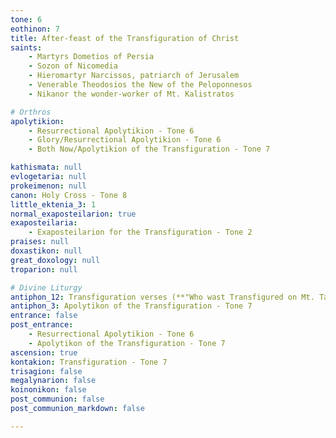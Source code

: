 ```yaml
---
tone: 6
eothinon: 7
title: After-feast of the Transfiguration of Christ
saints:
    - Martyrs Dometios of Persia
    - Sozon of Nicomedia
    - Hieromartyr Narcissos, patriarch of Jerusalem
    - Venerable Theodosios the New of the Peloponnesos
    - Nikanor the wonder-worker of Mt. Kalistratos

# Orthros
apolytikion:
    - Resurrectional Apolytikion - Tone 6
    - Glory/Resurrectional Apolytikion - Tone 6
    - Both Now/Apolytikion of the Transfiguration - Tone 7

kathismata: null
evlogetaria: null
prokeimenon: null
canon: Holy Cross - Tone 8
little_ektenia_3: 1
normal_exaposteilarion: true
exaposteilaria:
    - Exaposteilarion for the Transfiguration - Tone 2
praises: null
doxastikon: null
great_doxology: null
troparion: null

# Divine Liturgy
antiphon_12: Transfiguration verses (**"Who wast Transfigured on Mt. Tabor..."**)
antiphon_3: Apolytikon of the Transfiguration - Tone 7
entrance: false
post_entrance:
    - Resurrectional Apolytikion - Tone 6
    - Apolytikon of the Transfiguration - Tone 7
ascension: true
kontakion: Transfiguration - Tone 7
trisagion: false
megalynarion: false
koinonikon: false
post_communion: false
post_communion_markdown: false

---
```


